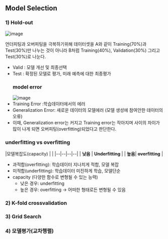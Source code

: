 

## Model Selection

### 1) Hold-out
![image](https://user-images.githubusercontent.com/45659433/142563379-0be5863f-a426-4751-a026-6b25812f10b6.png)

언더피팅과 오버피팅을 극복하기위해 데이터셋을 A와 같이 Training(70%)과 Test(30%)만 나누는 것이 아니라 B처럼 Training(40%), Validation(30%) 그리고 Test(30%)로 나눈다. 
- Valid : 모델 개선 및 최종선택
- Test : 확정된 모델로 평가, 미래 예측에 대한 최종평가 
	### model error
	![image](https://user-images.githubusercontent.com/45659433/142564184-cca70a7e-9b8e-4973-91bc-45e64b71bcb1.png)
- Training Error :학습데이터에서의 에러
- Generalization Error: 새로운 데이터의 모델에러 (모델 생성에 참여안한 데이터의 오류)
- 이때, Generalization error는 커지고 Training error는 작아지며 사이의 차이가 많이 나게 되면 오버피팅(overfitting)되었다고 판단한다.

### underfitting vs overfitting
|모델복잡도(capacity)  |  |
|--|--|--|--|
| **낮음** | **Underfitting** |
| **높음**| **overfitting** |

- 과적합(overfitting): 학습데이터 지나치게 적합, 모델 복잡
- 미적합(underfitting): 학습데이터 미진하게 학습, 모델단순
- capacity (다양한 함수로 변형될 수 있는 능력)
	-  낮은 경우: underfitting
	-  높은 경우: overfitting -> 어떠한 형태로든 변형될 수 있음

### 2) K-fold crossvalidation
### 3) Grid Search
### 4) 모델평가(교차행렬)
<!--stackedit_data:
eyJoaXN0b3J5IjpbMTgzMDQ4NzAwNyw0NzIzOTIzODEsLTQ5Nj
MyOTUzOCwtMTgzODEzNzY0MSwxNTgxODc3MDA2LC01OTg4NzUw
MzJdfQ==
-->